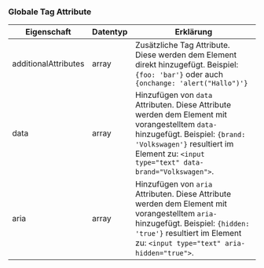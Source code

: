 ### Globale Tag Attribute

| Eigenschaft | Datentyp | Erklärung |
|-------------|----------|-----------|
| additionalAttributes | array | Zusätzliche Tag Attribute. Diese werden dem Element direkt hinzugefügt. Beispiel: `{foo: 'bar'}` oder auch `{onchange: 'alert("Hallo")'}` |
| data | array | Hinzufügen von `data` Attributen. Diese Attribute werden dem Element mit vorangestelltem `data-` hinzugefügt. Beispiel: `{brand: 'Volkswagen'}` resultiert im Element zu: `<input type="text" data-brand="Volkswagen">`. |
| aria | array | Hinzufügen von `aria` Attributen. Diese Attribute werden dem Element mit vorangestelltem `aria-` hinzugefügt. Beispiel: `{hidden: 'true'}` resultiert im Element zu: `<input type="text" aria-hidden="true">`. |
